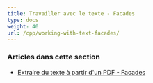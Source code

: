 ```yaml
---
title: Travailler avec le texte - Facades
type: docs
weight: 40
url: /cpp/working-with-text-facades/
---
```


### **Articles dans cette section**

- [Extraire du texte à partir d'un PDF - Facades](/pdf/cpp/extract-text-from-pdf-facades/)
```